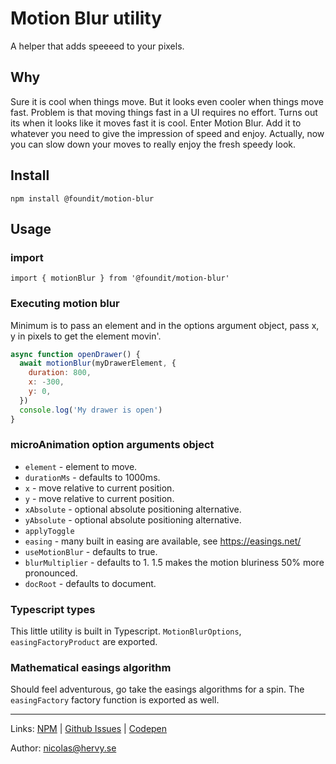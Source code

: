 # Motion Blur utility

A helper that adds speeeed to your pixels.

## Why

Sure it is cool when things move. But it looks even cooler when things move fast. Problem is that moving things fast in a UI requires no effort. Turns out its when it looks like it moves fast it is cool. Enter Motion Blur. Add it to whatever you need to give the impression of speed and enjoy. Actually, now you can slow down your moves to really enjoy the fresh speedy look.

## Install

`npm install @foundit/motion-blur`

## Usage

### import

`import { motionBlur } from '@foundit/motion-blur'`

### Executing motion blur

Minimum is to pass an element and in the options argument object, pass x, y in pixels to get the element movin'.

```js
async function openDrawer() {
  await motionBlur(myDrawerElement, {
    duration: 800,
    x: -300,
    y: 0,
  })
  console.log('My drawer is open')
}
```

### microAnimation option arguments object

- `element` - element to move.
- `durationMs` - defaults to 1000ms.
- `x` - move relative to current position.
- `y` - move relative to current position.
- `xAbsolute` - optional absolute positioning alternative.
- `yAbsolute` - optional absolute positioning alternative.
- `applyToggle`
- `easing` - many built in easing are available, see <https://easings.net/>
- `useMotionBlur` - defaults to true.
- `blurMultiplier` - defaults to 1. 1.5 makes the motion bluriness 50% more pronounced.
- `docRoot` - defaults to document.

### Typescript types

This little utility is built in Typescript. `MotionBlurOptions`, `easingFactoryProduct` are exported.

### Mathematical easings algorithm

Should feel adventurous, go take the easings algorithms for a spin. The `easingFactory` factory function is exported as well.

---

Links: [NPM](https://www.npmjs.com/package/@foundit/motionBlur) | [Github Issues](https://github.com/nicatspark/motionBlur/issues) | [Codepen](https://codepen.io/nicolashervy/pen/qBaqgzM?editors=1010)

Author: [nicolas@hervy.se](mailto:nicolas@hervy.se)
